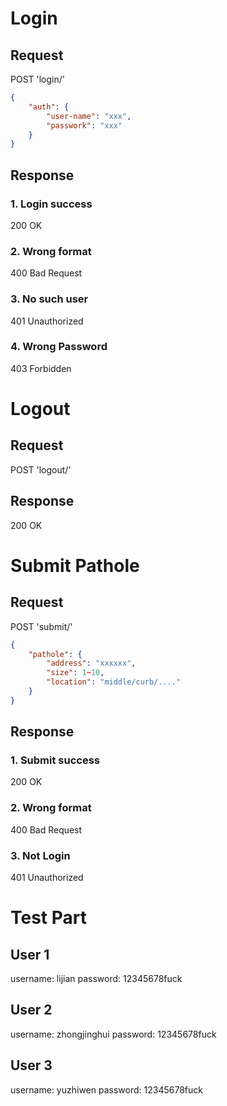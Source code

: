 # Login

## Request

POST 'login/'

```json
{
    "auth": {
        "user-name": "xxx",
        "passwork": "xxx"
    }
}
```

## Response

### 1. Login success

200 OK

### 2. Wrong format

400 Bad Request

### 3. No such user

401 Unauthorized

### 4. Wrong Password

403 Forbidden

# Logout

## Request

POST 'logout/'

## Response

200 OK

# Submit Pathole

## Request

POST 'submit/'

```json
{
    "pathole": {
        "address": "xxxxxx",
        "size": 1~10,
        "location": "middle/curb/...."
    }
}
```

## Response

### 1. Submit success

200 OK

### 2. Wrong format

400 Bad Request

### 3. Not Login

401 Unauthorized

# Test Part

## User 1

username: lijian
password: 12345678fuck

## User 2

username: zhongjinghui
password: 12345678fuck

## User 3

username: yuzhiwen
password: 12345678fuck




